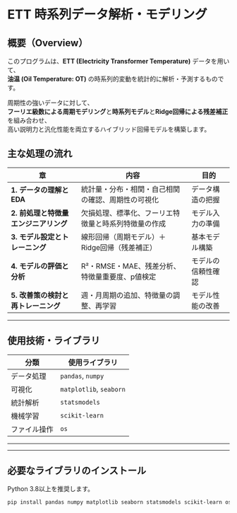 # ETT 時系列データ解析・モデリング

##  概要（Overview）

このプログラムは、**ETT (Electricity Transformer Temperature)** データを用いて、  
**油温 (Oil Temperature: OT)** の時系列的変動を統計的に解析・予測するものです。  

周期性の強いデータに対して、  
**フーリエ級数による周期モデリング**と**時系列モデル**と**Ridge回帰による残差補正**を組み合わせ、  
高い説明力と汎化性能を両立するハイブリッド回帰モデルを構築します。

##  主な処理の流れ

| 章 | 内容 | 目的 |
|----|------|------|
| **1. データの理解とEDA** | 統計量・分布・相関・自己相関の確認、周期性の可視化 | データ構造の把握 |
| **2. 前処理と特徴量エンジニアリング** | 欠損処理、標準化、フーリエ特徴量と時系列特徴量の作成 | モデル入力の準備 |
| **3. モデル設定とトレーニング** | 線形回帰（周期モデル）＋Ridge回帰（残差補正） | 基本モデル構築 |
| **4. モデルの評価と分析** | R²・RMSE・MAE、残差分析、特徴量重要度、p値検定 | モデルの信頼性確認 |
| **5. 改善策の検討と再トレーニング** | 週・月周期の追加、特徴量の調整、再学習 | モデル性能の改善 |

---

##  使用技術・ライブラリ

| 分類 | 使用ライブラリ |
|------|----------------|
| データ処理 | `pandas`, `numpy` |
| 可視化 | `matplotlib`, `seaborn` |
| 統計解析 | `statsmodels` |
| 機械学習 | `scikit-learn` |
| ファイル操作 | `os` |

---

---

## 必要なライブラリのインストール
Python 3.8以上を推奨します。
```bash
pip install pandas numpy matplotlib seaborn statsmodels scikit-learn os 
